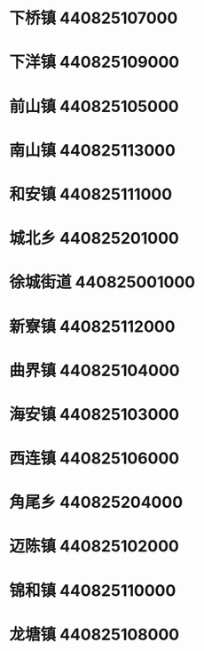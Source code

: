 # 下桥镇 440825107000
# 下洋镇 440825109000
# 前山镇 440825105000
# 南山镇 440825113000
# 和安镇 440825111000
# 城北乡 440825201000
# 徐城街道 440825001000
# 新寮镇 440825112000
# 曲界镇 440825104000
# 海安镇 440825103000
# 西连镇 440825106000
# 角尾乡 440825204000
# 迈陈镇 440825102000
# 锦和镇 440825110000
# 龙塘镇 440825108000

